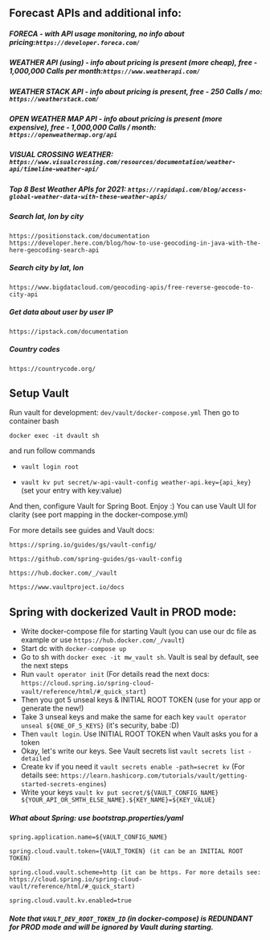 ## Forecast APIs and additional info:

##### FORECA - with API usage monitoring, no info about pricing:```https://developer.foreca.com/```

##### WEATHER API (using) - info about pricing is present (more cheap), free - 1,000,000 Calls per month:```https://www.weatherapi.com/```

##### WEATHER STACK API - info about pricing is present, free - 250 Calls / mo: ```https://weatherstack.com/```

##### OPEN WEATHER MAP API - info about pricing is present (more expensive), free - 1,000,000 Calls / month: ```https://openweathermap.org/api```

##### VISUAL CROSSING WEATHER: ```https://www.visualcrossing.com/resources/documentation/weather-api/timeline-weather-api/```

##### Top 8 Best Weather APIs for 2021: ```https://rapidapi.com/blog/access-global-weather-data-with-these-weather-apis/```

##### Search lat, lon by city

```https://positionstack.com/documentation```
```https://developer.here.com/blog/how-to-use-geocoding-in-java-with-the-here-geocoding-search-api```

##### Search city by lat, lon

```https://www.bigdatacloud.com/geocoding-apis/free-reverse-geocode-to-city-api```

##### Get data about user by user IP

```https://ipstack.com/documentation```

##### Country codes

```https://countrycode.org/```

## Setup Vault
Run vault for development: ```dev/vault/docker-compose.yml```
Then go to container bash 

```docker exec -it dvault sh```

and run follow commands

- ```vault login root```

- ```vault kv put secret/w-api-vault-config weather-api.key={api_key}``` (set your entry with key:value)

And then, configure Vault for Spring Boot. Enjoy :)
You can use Vault UI for clarity (see port mapping in the docker-compose.yml)

For more details see guides and Vault docs:

```https://spring.io/guides/gs/vault-config/```

```https://github.com/spring-guides/gs-vault-config```

```https://hub.docker.com/_/vault```

```https://www.vaultproject.io/docs```

## Spring with dockerized Vault in PROD mode:

- Write docker-compose file for starting Vault (you can use our dc file as example or use ```https://hub.docker.com/_/vault```)
- Start dc with ```docker-compose up```
- Go to sh with ```docker exec -it mw_vault sh```. Vault is seal by default, see the next steps
- Run ```vault operator init``` (For details read the next docs: ```https://cloud.spring.io/spring-cloud-vault/reference/html/#_quick_start```)
- Then you got 5 unseal keys & INITIAL ROOT TOKEN (use for your app or generate the new!)
- Take 3 unseal keys and make the same for each key ```vault operator unseal ${ONE_OF_5_KEYS}``` (it's security, babe :D)
- Then ```vault login```. Use INITIAL ROOT TOKEN when Vault asks you for a token 
- Okay, let's write our keys. See Vault secrets list ```vault secrets list -detailed```
- Create kv if you need it ```vault secrets enable -path=secret kv``` (For details see: ```https://learn.hashicorp.com/tutorials/vault/getting-started-secrets-engines```)
- Write your keys ```vault kv put secret/${VAULT_CONFIG_NAME} ${YOUR_API_OR_SMTH_ELSE_NAME}.${KEY_NAME}=${KEY_VALUE}```

##### What about Spring: use bootstrap.properties/yaml
```spring.application.name=${VAULT_CONFIG_NAME}```

```spring.cloud.vault.token={VAULT_TOKEN} (it can be an INITIAL ROOT TOKEN)```

```spring.cloud.vault.scheme=http (it can be https. For more details see: https://cloud.spring.io/spring-cloud-vault/reference/html/#_quick_start)```

```spring.cloud.vault.kv.enabled=true```

##### Note that ```VAULT_DEV_ROOT_TOKEN_ID``` (in docker-compose) is REDUNDANT for PROD mode and will be ignored by Vault during starting.